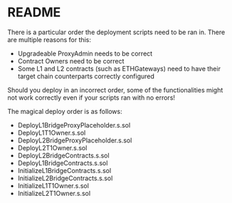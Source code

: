 # README

There is a particular order the deployment scripts need to be ran in. There are multiple reasons for this:
- Upgradeable ProxyAdmin needs to be correct
- Contract Owners need to be correct
- Some L1 and L2 contracts (such as ETHGateways) need to have their target chain counterparts correctly configured

Should you deploy in an incorrect order, some of the functionalities might not work correctly even if your scripts ran with no errors!

The magical deploy order is as follows:

- DeployL1BridgeProxyPlaceholder.s.sol
- DeployL1T1Owner.s.sol
- DeployL2BridgeProxyPlaceholder.s.sol
- DeployL2T1Owner.s.sol
- DeployL2BridgeContracts.s.sol
- DeployL1BridgeContracts.s.sol
- InitializeL1BridgeContracts.s.sol
- InitializeL2BridgeContracts.s.sol
- InitializeL1T1Owner.s.sol
- InitializeL2T1Owner.s.sol
